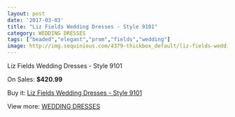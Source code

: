 ```yaml
---
layout: post
date: '2017-03-03'
title: "Liz Fields Wedding Dresses - Style 9101"
category: WEDDING DRESSES
tags: ["beaded","elegant","prom","fields","wedding"]
image: http://img.sequinious.com/4379-thickbox_default/liz-fields-wedding-dresses-style-9101.jpg
---
```

Liz Fields Wedding Dresses - Style 9101

On Sales: **$420.99**
<a href="https://www.sequinious.com/wedding-dresses/1803-liz-fields-wedding-dresses-style-9101.html"><amp-img layout="responsive" width="600" height="600" src="//img.sequinious.com/4379-thickbox_default/liz-fields-wedding-dresses-style-9101.jpg" alt="Liz Fields Wedding Dresses - Style 9101 0" /></a>
<a href="https://www.sequinious.com/wedding-dresses/1803-liz-fields-wedding-dresses-style-9101.html"><amp-img layout="responsive" width="600" height="600" src="//img.sequinious.com/4381-thickbox_default/liz-fields-wedding-dresses-style-9101.jpg" alt="Liz Fields Wedding Dresses - Style 9101 1" /></a>
<a href="https://www.sequinious.com/wedding-dresses/1803-liz-fields-wedding-dresses-style-9101.html"><amp-img layout="responsive" width="600" height="600" src="//img.sequinious.com/4380-thickbox_default/liz-fields-wedding-dresses-style-9101.jpg" alt="Liz Fields Wedding Dresses - Style 9101 2" /></a>

Buy it: [Liz Fields Wedding Dresses - Style 9101](https://www.sequinious.com/wedding-dresses/1803-liz-fields-wedding-dresses-style-9101.html "Liz Fields Wedding Dresses - Style 9101")

View more: [WEDDING DRESSES](https://www.sequinious.com/2-wedding-dresses "WEDDING DRESSES")